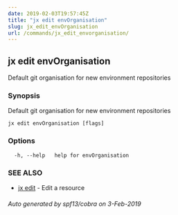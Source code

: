 ```yaml
---
date: 2019-02-03T19:57:45Z
title: "jx edit envOrganisation"
slug: jx_edit_envOrganisation
url: /commands/jx_edit_envorganisation/
---
```

## jx edit envOrganisation

Default git organisation for new environment repositories

### Synopsis

Default git organisation for new environment repositories

```
jx edit envOrganisation [flags]
```

### Options

```
  -h, --help   help for envOrganisation
```

### SEE ALSO

* [jx edit](/commands/jx_edit/)	 - Edit a resource

###### Auto generated by spf13/cobra on 3-Feb-2019

